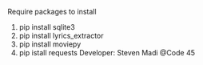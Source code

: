 Require packages to install
1. pip install sqlite3
2. pip install lyrics_extractor
3. pip install moviepy
4. pip istall requests
Developer: Steven Madi @Code 45
